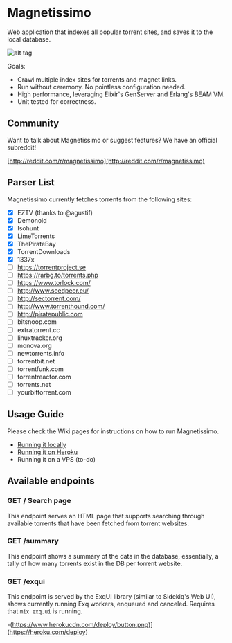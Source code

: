 # Magnetissimo

Web application that indexes all popular torrent sites, and saves it to the local database.

![alt tag](http://i.imgur.com/meqeZrc.png)

Goals:

* Crawl multiple index sites for torrents and magnet links.
* Run without ceremony. No pointless configuration needed.
* High performance, leveraging Elixir's GenServer and Erlang's BEAM VM.
* Unit tested for correctness.

## Community

Want to talk about Magnetissimo or suggest features? We have an official subreddit!

[http://reddit.com/r/magnetissimo](http://reddit.com/r/magnetissimo)

## Parser List

Magnetissimo currently fetches torrents from the following sites:

- [x] EZTV (thanks to @agustif)
- [x] Demonoid
- [x] Isohunt
- [x] LimeTorrents
- [x] ThePirateBay
- [x] TorrentDownloads
- [x] 1337x
- [ ] https://torrentproject.se
- [ ] https://rarbg.to/torrents.php
- [ ] https://www.torlock.com/
- [ ] http://www.seedpeer.eu/
- [ ] http://sectorrent.com/
- [ ] http://www.torrenthound.com/
- [ ] http://piratepublic.com
- [ ] bitsnoop.com
- [ ] extratorrent.cc
- [ ] linuxtracker.org
- [ ] monova.org
- [ ] newtorrents.info
- [ ] torrentbit.net
- [ ] torrentfunk.com
- [ ] torrentreactor.com
- [ ] torrents.net
- [ ] yourbittorrent.com

## Usage Guide

Please check the Wiki pages for instructions on how to run Magnetissimo.

* [Running it locally](https://github.com/sergiotapia/magnetissimo/wiki/Usage:-Local)
* [Running it on Heroku](https://github.com/sergiotapia/magnetissimo/wiki/Usage:-Heroku)
* Running it on a VPS (to-do)

## Available endpoints

### GET / Search page

This endpoint serves an HTML page that supports searching through available torrents that have been fetched from torrent websites.

### GET /summary

This endpoint shows a summary of the data in the database, essentially, a tally of how many torrents exist in the DB per torrent website.

### GET /exqui

This endpoint is served by the ExqUI library (similar to Sidekiq's Web UI), shows currently running Exq workers, enqueued and canceled.
Requires that ```mix exq.ui``` is running.



-(https://www.herokucdn.com/deploy/button.png)](https://heroku.com/deploy)
